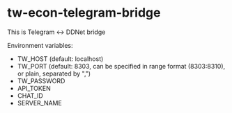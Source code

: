 # tw-econ-telegram-bridge
This is Telegram <-> DDNet bridge

Environment variables:
* TW_HOST     (default: localhost)
* TW_PORT     (default: 8303, can be specified in range format (8303:8310), or plain, separated by ",")
* TW_PASSWORD
* API_TOKEN
* CHAT_ID
* SERVER_NAME